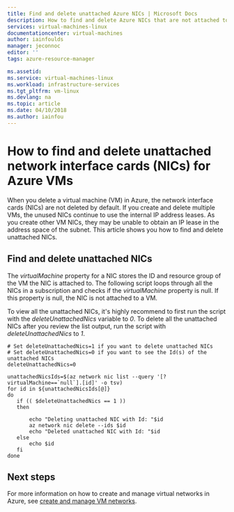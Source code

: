 ```yaml
---
title: Find and delete unattached Azure NICs | Microsoft Docs
description: How to find and delete Azure NICs that are not attached to VMs with the Azure CLI
services: virtual-machines-linux
documentationcenter: virtual-machines
author: iainfoulds
manager: jeconnoc
editor: ''
tags: azure-resource-manager

ms.assetid: 
ms.service: virtual-machines-linux
ms.workload: infrastructure-services
ms.tgt_pltfrm: vm-linux
ms.devlang: na
ms.topic: article
ms.date: 04/10/2018
ms.author: iainfou
---
```


# How to find and delete unattached network interface cards (NICs) for Azure VMs
When you delete a virtual machine (VM) in Azure, the network interface cards (NICs) are not deleted by default. If you create and delete multiple VMs, the unused NICs continue to use the internal IP address leases. As you create other VM NICs, they may be unable to obtain an IP lease in the address space of the subnet. This article shows you how to find and delete unattached NICs.

## Find and delete unattached NICs

The *virtualMachine* property for a NIC stores the ID and resource group of the VM the NIC is attached to. The following script loops through all the NICs in a subscription and checks if the *virtualMachine* property is null. If this property is null, the NIC is not attached to a VM.

To view all the unattached NICs, it's highly recommend to first run the script with the *deleteUnattachedNics* variable to *0*. To delete all the unattached NICs after you review the list output, run the script with *deleteUnattachedNics* to *1*.

```azurecli
# Set deleteUnattachedNics=1 if you want to delete unattached NICs
# Set deleteUnattachedNics=0 if you want to see the Id(s) of the unattached NICs
deleteUnattachedNics=0

unattachedNicsIds=$(az network nic list --query '[?virtualMachine==`null`].[id]' -o tsv)
for id in ${unattachedNicsIds[@]}
do
   if (( $deleteUnattachedNics == 1 ))
   then

       echo "Deleting unattached NIC with Id: "$id
       az network nic delete --ids $id
       echo "Deleted unattached NIC with Id: "$id
   else
       echo $id
   fi
done
```

## Next steps

For more information on how to create and manage virtual networks in Azure, see [create and manage VM networks](tutorial-virtual-network.md).
